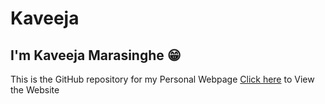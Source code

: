# Kaveeja
## I'm Kaveeja Marasinghe 😁
This is the GitHub repository for my Personal Webpage
[Click here](https://kaveeja-n.github.io/kaveeja/) to View the Website 
